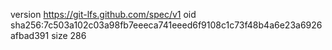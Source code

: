 version https://git-lfs.github.com/spec/v1
oid sha256:7c503a102c03a98fb7eeeca741eeed6f9108c1c73f48b4a6e23a6926afbad391
size 286
